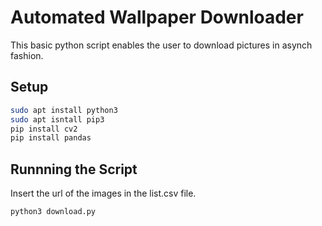 # Automated Wallpaper Downloader

This basic python script enables the user to download pictures in asynch fashion. 

## Setup
```bash
sudo apt install python3
sudo apt isntall pip3
pip install cv2
pip install pandas
```

## Runnning the Script

Insert the url of the images in the list.csv file.

```python
python3 download.py
```
